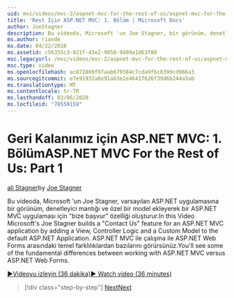 ```yaml
---
uid: mvc/videos/mvc-2/aspnet-mvc-for-the-rest-of-us/aspnet-mvc-for-the-rest-of-us-part-1
title: 'Rest Için ASP.NET MVC: 1. Bölüm | Microsoft Docs'
author: JoeStagner
description: Bu videoda, Microsoft 'un Joe Stagner, bir görünüm, denetleyici mantığı ve t 'ye özel model ekleyerek bir ASP.NET MVC uygulaması için ' bize başvurun ' özelliği oluşturur...
ms.author: riande
ms.date: 04/22/2010
ms.assetid: c56355c3-821f-43e2-9058-9499a1d63f80
msc.legacyurl: /mvc/videos/mvc-2/aspnet-mvc-for-the-rest-of-us/aspnet-mvc-for-the-rest-of-us-part-1
msc.type: video
ms.openlocfilehash: ac872869f97aab679384c7cda9f6c8399cd966a3
ms.sourcegitcommit: e7e91932a6e91a63e2e46417626f39d6b244a3ab
ms.translationtype: MT
ms.contentlocale: tr-TR
ms.lasthandoff: 03/06/2020
ms.locfileid: "78559159"
---
```

# <a name="aspnet-mvc-for-the-rest-of-us-part-1"></a><span data-ttu-id="0858b-103">Geri Kalanımız için ASP.NET MVC: 1. Bölüm</span><span class="sxs-lookup"><span data-stu-id="0858b-103">ASP.NET MVC For the Rest of Us: Part 1</span></span>

<span data-ttu-id="0858b-104">[ali Stagner](https://github.com/JoeStagner)</span><span class="sxs-lookup"><span data-stu-id="0858b-104">by [Joe Stagner](https://github.com/JoeStagner)</span></span>

<span data-ttu-id="0858b-105">Bu videoda, Microsoft 'un Joe Stagner, varsayılan ASP.NET uygulamasına bir görünüm, denetleyici mantığı ve özel bir model ekleyerek bir ASP.NET MVC uygulaması için "bize başvur" özelliği oluşturur.</span><span class="sxs-lookup"><span data-stu-id="0858b-105">In this Video Microsoft's Joe Stagner builds a "Contact Us" feature for an ASP.NET MVC application by adding a View, Controller Logic and a Custom Model to the default ASP.NET Application.</span></span> <span data-ttu-id="0858b-106">ASP.NET MVC ile çalışma ile ASP.NET Web Forms arasındaki temel farklılıklardan bazılarını görürsünüz.</span><span class="sxs-lookup"><span data-stu-id="0858b-106">You'll see some of the fundamental differences between working with ASP.NET MVC versus ASP.NET Web Forms.</span></span>

[<span data-ttu-id="0858b-107">&#9654;Videoyu izleyin (36 dakika)</span><span class="sxs-lookup"><span data-stu-id="0858b-107">&#9654; Watch video (36 minutes)</span></span>](https://channel9.msdn.com/Blogs/ASP-NET-Site-Videos/aspnet-mvc-for-the-rest-of-us-part-1)

> [!div class="step-by-step"]
> [<span data-ttu-id="0858b-108">Next</span><span class="sxs-lookup"><span data-stu-id="0858b-108">Next</span></span>](aspnet-mvc-for-the-rest-of-us-part-2.md)
